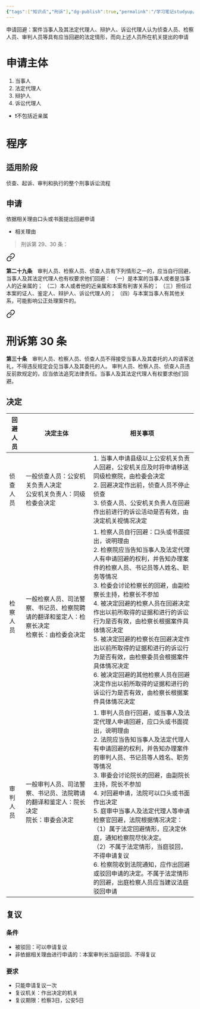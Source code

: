 ```yaml
---
{"tags":["知识点","刑诉"],"dg-publish":true,"permalink":"/学习笔记studyup/刑事诉讼法/申请回避/","dgPassFrontmatter":true,"created":"2024-11-10T22:10:46.842+08:00","updated":"2024-11-25T20:15:31.564+08:00"}
---
```


申请回避：案件当事人及其法定代理人、辩护人、诉讼代理人认为侦查人员、检察人员、审判人员等具有应当回避的法定情形，而向上述人员所在机关提出的申请
# 申请主体
1. 当事人
2. 法定代理人
3. 辩护人
4. 诉讼代理人
- ❗不包括近亲属
# 程序
## 适用阶段
侦查、起诉、审判和执行的整个刑事诉讼流程
## 申请
依据相关理由口头或书面提出回避申请
- 相关理由
>刑诉第 29、30 条：
<div class="transclusion internal-embed is-loaded"><a class="markdown-embed-link" href="////#t29" aria-label="Open link"><svg xmlns="http://www.w3.org/2000/svg" width="24" height="24" viewBox="0 0 24 24" fill="none" stroke="currentColor" stroke-width="2" stroke-linecap="round" stroke-linejoin="round" class="svg-icon lucide-link"><path d="M10 13a5 5 0 0 0 7.54.54l3-3a5 5 0 0 0-7.07-7.07l-1.72 1.71"></path><path d="M14 11a5 5 0 0 0-7.54-.54l-3 3a5 5 0 0 0 7.07 7.07l1.71-1.71"></path></svg></a><div class="markdown-embed">



**第二十九条**　审判人员、检察人员、侦查人员有下列情形之一的，应当自行回避，当事人及其法定代理人也有权要求他们回避：
（一）是本案的当事人或者是当事人的近亲属的；
（二）本人或者他的近亲属和本案有利害关系的；
（三）担任过本案的证人、鉴定人、辩护人、诉讼代理人的；
（四）与本案当事人有其他关系，可能影响公正处理案件的。 

</div></div>

> 
<div class="transclusion internal-embed is-loaded"><a class="markdown-embed-link" href="////#t30" aria-label="Open link"><svg xmlns="http://www.w3.org/2000/svg" width="24" height="24" viewBox="0 0 24 24" fill="none" stroke="currentColor" stroke-width="2" stroke-linecap="round" stroke-linejoin="round" class="svg-icon lucide-link"><path d="M10 13a5 5 0 0 0 7.54.54l3-3a5 5 0 0 0-7.07-7.07l-1.72 1.71"></path><path d="M14 11a5 5 0 0 0-7.54-.54l-3 3a5 5 0 0 0 7.07 7.07l1.71-1.71"></path></svg></a><div class="markdown-embed">

<div class="markdown-embed-title">

# 刑诉第 30 条

</div>


**第三十条**　审判人员、检察人员、侦查人员不得接受当事人及其委托的人的请客送礼，不得违反规定会见当事人及其委托的人。
审判人员、检察人员、侦查人员违反前款规定的，应当依法追究法律责任。当事人及其法定代理人有权要求他们回避。 

</div></div>

## 决定

| 回避人员<br> | 决定主体                                             | 相关事项<br>                                                                                                                                                                                                                                                                                                           |
| -------- | ------------------------------------------------ | ------------------------------------------------------------------------------------------------------------------------------------------------------------------------------------------------------------------------------------------------------------------------------------------------------------------ |
| 侦查人员<br> | 一般侦查人员：公安机关负责人决定<br>公安机关负责人：同级检委会决定              | 1. 当事人申请县级以上公安机关负责人回避，公安机关应及时将申请移送同级检察院，由检委会决定<br>2. 回避决定作出前，侦查人员不停止侦查<br>3. 侦查人员、公安机关负责人在回避作出前进行的诉讼活动是否有效，由决定机关视情况决定<br>                                                                                                                                                                                          |
| 检察人员     | 一般检察人员、司法警察、书记员、检察院聘请的翻译和鉴定人：检察长决定<br>检察长：由检委会决定 | 1. 检察人员自行回避：口头或书面提出，说明理由<br>2. 检察院应当告知当事人及法定代理人有申请回避的权利，并告知办理案件的检察人员、书记员等人姓名、职务等情况<br>3. 检委会讨论检察长的回避，由副检察长主持，检察长不参加<br>4. 被决定回避的检察人员在回避决定作出以前所取得的证据和进行的诉讼行为是否有效，由检察长根据案件具体情况决定<br>5. 被决定回避的检察长在回避决定作出以前所取得的证据和进行的诉讼行为是否有效，由检察委员会根据案件具体情况决定<br>6. 被决定回避的其他检察人员在回避决定作出以前所取得的证据和进行的诉讼行为是否有效，由检察长根据案件具体情况决定            |
| 审判人员     | 一般审判人员、司法警察、书记员、法院聘请的翻译和鉴定人：院长决定<br>院长：审委会决定     | 1. 审判人员自行回避，或当事人及法定代理人申请回避，应口头或书面提出，说明理由<br>2. 法院应当告知当事人及法定代理人有申请回避的权利，并告知办理案件的审判人员、书记员等人姓名、职务等情况<br>3. 审委会讨论院长的回避，由副院长主持，院长不参加<br>4. 对回避申请，法院可以口头或书面作出决定<br>5. 庭审中当事人及法定代理人等申请检察官回避，法院根据情况决定：<br>（1）属于法定回避情形，应决定休庭，通知检察院尽快决定。<br>（2）不属于法定情形，当庭驳回，不得申请复议<br>6. 检察院收到法院通知，应作出回避或驳回申请的决定。不属于法定情形的回避，出庭检察人员应当建议法庭驳回申请 |
## 复议
### 条件
- 被驳回：可以申请复议
- 非依据相关理由进行申请的：本案审判长当庭驳回、不得复议
### 要求
- 只能申请复议一次
- 复议机关：作出决定的机关
- 复议期限：检察3日，公安5日